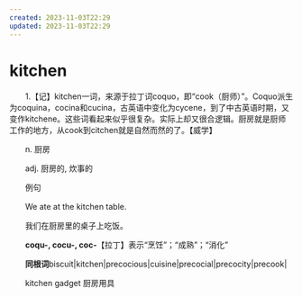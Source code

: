 ```yaml
---
created: 2023-11-03T22:29
updated: 2023-11-03T22:29
---
```

# kitchen

　　1.【记】kitchen一词，来源于拉丁词coquo，即“cook（厨师）”。Coquo派生为coquina，cocina和cucina，古英语中变化为cycene，到了中古英语时期，又变作kitchene。这些词看起来似乎很复杂。实际上却又很合逻辑。厨房就是厨师工作的地方，从cook到citchen就是自然而然的了。【威学】

　　n. 厨房

　　adj. 厨房的, 炊事的

　　例句

　　We ate at the kitchen table.

　　我们在厨房里的桌子上吃饭。

　　**coqu-, cocu-, coc-**【拉丁】表示“烹饪”；“成熟”；“消化”

　　**同根词**biscuit\|kitchen\|precocious\|cuisine\|precocial\|precocity\|precook\|

　　kitchen gadget 厨房用具
